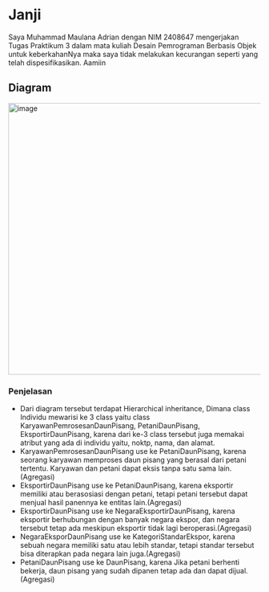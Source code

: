 <h1>Janji</h1>
Saya Muhammad Maulana Adrian dengan NIM 2408647 mengerjakan Tugas Praktikum 3
dalam mata kuliah Desain Pemrograman Berbasis Objek untuk keberkahanNya maka
saya tidak melakukan kecurangan seperti yang telah dispesifikasikan. Aamiin

<h2>Diagram</h2>

<img width="988" height="541" alt="image" src="https://github.com/user-attachments/assets/95d8d6e6-fd38-4e5e-899e-35197ef2ef50" />

<h3>Penjelasan</h3>

* Dari diagram tersebut terdapat Hierarchical inheritance, Dimana class Individu mewarisi ke 3 class yaitu class KaryawanPemrosesanDaunPisang, PetaniDaunPisang, EksportirDaunPisang, karena dari ke-3 class tersebut juga memakai atribut yang ada di individu yaitu, noktp, nama, dan alamat.
* KaryawanPemrosesanDaunPisang use ke PetaniDaunPisang, karena seorang karyawan memproses daun pisang yang berasal dari petani tertentu. Karyawan dan petani dapat eksis tanpa satu sama lain.(Agregasi)
* EksportirDaunPisang use ke PetaniDaunPisang, karena eksportir memiliki atau berasosiasi dengan petani, tetapi petani tersebut dapat menjual hasil panennya ke entitas lain.(Agregasi)
* EksportirDaunPisang use ke NegaraEksportirDaunPisang, karena eksportir berhubungan dengan banyak negara ekspor, dan negara tersebut tetap ada meskipun eksportir tidak lagi beroperasi.(Agregasi)
* NegaraEksporDaunPisang use ke KategoriStandarEkspor, karena sebuah negara memiliki satu atau lebih standar, tetapi standar tersebut bisa diterapkan pada negara lain juga.(Agregasi)
* PetaniDaunPisang use ke DaunPisang, karena Jika petani berhenti bekerja, daun pisang yang sudah dipanen tetap ada dan dapat dijual.(Agregasi)

